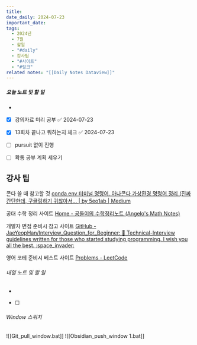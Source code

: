 ```yaml
---
title: 
date_daily: 2024-07-23
important_date: 
tags:
  - 2024년
  - 7월
  - 할일
  - "#daily"
  - 강사팁
  - "#사이트"
  - "#링크"
related notes: "[[Daily Notes Dataview]]"
---
```

##### 오늘 노트 및 할 일 
- 
- [x] 강의자료 미리 공부 ✅ 2024-07-23
- [x] 13회차 끝나고 뭐하는지 체크 ✅ 2024-07-23
- [ ] pursuit 없이 진행
- [ ] 확통 공부 계획 세우기


## 강사 팁
콘다 쓸 때 참고할 것
[conda env 터미널 명령어. 아나콘다 가상환경 명령어 정리 (진짜 간단한데, 구글링하기 귀찮아서… | by 5eo1ab | Medium](https://medium.com/@5eo1ab/conda-env-%ED%84%B0%EB%AF%B8%EB%84%90-%EB%AA%85%EB%A0%B9%EC%96%B4-adc8366f8a9d)

공대 수학 정리 사이트
[Home - 공돌이의 수학정리노트 (Angelo's Math Notes)](https://angeloyeo.github.io/)

개발자 면접 준비시 참고 사이트
[GitHub - JaeYeopHan/Interview\_Question\_for\_Beginner: :boy: Technical-Interview guidelines written for those who started studying programming. I wish you all the best. :space\_invader:](https://github.com/JaeYeopHan/Interview_Question_for_Beginner)

영어 코테 준비시 베스트 사이트
[Problems - LeetCode](https://leetcode.com/problemset/)


###### 내일 노트 및 할 일
- 
- [ ] 


######  Window 스위치
![[Git_pull_window.bat]]
![[Obsidian_push_window 1.bat]]


